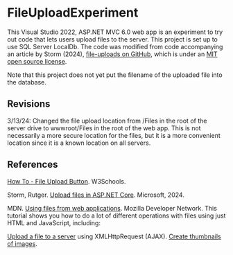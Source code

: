 # FileUploadExperiment

This Visual Studio 2022, ASP.NET MVC 6.0 web app is an experiment to try out code that lets users upload files to the server. This project is set up to use SQL Server LocalDb. The code was modified from code accompanying an article by Storm (2024), [file-uploads on GitHub](https://github.com/dotnet/AspNetCore.Docs/tree/main/aspnetcore/mvc/models/file-uploads/samples/), which is under an [MIT open source license](https://en.wikipedia.org/wiki/MIT_License).  

Note that this project does not yet put the filename of the uploaded file into the database.

## Revisions
3/13/24: Changed the file upload location from /Files in the root of the server drive to wwwroot/Files in the root of the web app. 
This is not necessarily a more secure location for the files, but it is a more convenient location since it is a known location
on all servers.

## References

[How To - File Upload Button](https://www.w3schools.com/howto/howto_html_file_upload_button.asp). W3Schools.

Storm, Rutger. [Upload files in ASP.NET Core](https://learn.microsoft.com/en-us/aspnet/core/mvc/models/file-uploads?view=aspnetcore-6.0). Microsoft, 2024. 

MDN. [Using files from web applications](https://developer.mozilla.org/en-US/docs/Web/API/File/Using_files_from_web_applications). Mozilla Developer Network. This tutorial shows you how to do a lot of different operations with files using just HTML and JavaScript, including:

[Upload a file to a server](https://developer.mozilla.org/en-US/docs/Web/API/File/Using_files_from_web_applications#example_uploading_a_user-selected_file) using XMLHttpRequest (AJAX).
[Create thumbnails of images](https://developer.mozilla.org/en-US/docs/Web/API/File/Using_files_from_web_applications#example_using_object_urls_to_display_images).

